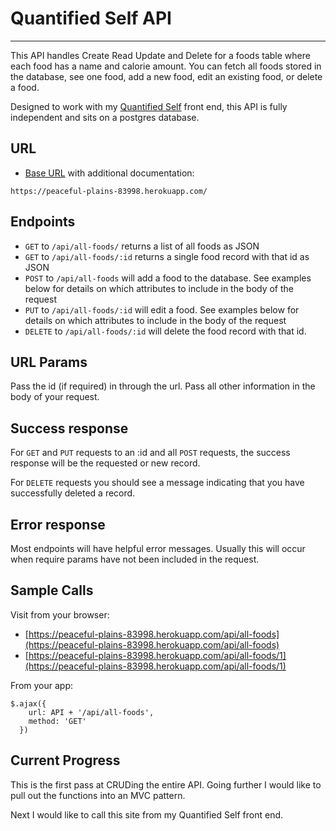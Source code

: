 # Quantified Self API
___
This API handles Create Read Update and Delete for a foods table where each food has a name and calorie amount. You can fetch all foods stored in the database, see one food, add a new food, edit an existing food, or delete a food.

Designed to work with my [Quantified Self](https://github.com/Laszlo-JFLMTCO/QS_Starter_Kit) front end, this API is fully independent and sits on a postgres database.

## URL

* [Base URL](https://peaceful-plains-83998.herokuapp.com/) with additional documentation:
```
https://peaceful-plains-83998.herokuapp.com/
```

## Endpoints
* `GET` to `/api/all-foods/` returns a list of all foods as JSON
* `GET` to `/api/all-foods/:id` returns a single food record with that id as JSON
* `POST` to `/api/all-foods` will add a food to the database. See examples below for details on which attributes to include in the body of the request
* `PUT` to `/api/all-foods/:id` will edit a food. See examples below for details on which attributes to include in the body of the request
* `DELETE` to `/api/all-foods/:id` will delete the food record with that id.

## URL Params
Pass the id (if required) in through the url. Pass all other information in the body of your request.

## Success response
For `GET` and `PUT` requests to an :id and all `POST` requests, the success response will be the requested or new record.

For `DELETE` requests you should see a message indicating that you have successfully deleted a record.

## Error response
Most endpoints will have helpful error messages. Usually this will occur when require params have not been included in the request.

## Sample Calls

Visit from your browser:
* [https://peaceful-plains-83998.herokuapp.com/api/all-foods](https://peaceful-plains-83998.herokuapp.com/api/all-foods)
* [https://peaceful-plains-83998.herokuapp.com/api/all-foods/1](https://peaceful-plains-83998.herokuapp.com/api/all-foods/1)

From your app:
```
$.ajax({
    url: API + '/api/all-foods',
    method: 'GET'
  })
```

## Current Progress
This is the first pass at CRUDing the entire API. Going further I would like to pull out the functions into an MVC pattern.

Next I would like to call this site from my Quantified Self front end.
